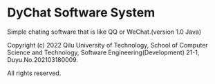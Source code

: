 # DyChat Software System
Simple chating software that is like QQ or WeChat.(version 1.0 Java)

Copyright (c) 2022 Qilu University of Technology, School of Computer Science and Technology, Software Engineering(Development) 21-1, Duyu.No.202103180009.

All rights reserved.
